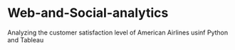# Web-and-Social-analytics
Analyzing the customer satisfaction level of American Airlines usinf Python and Tableau
